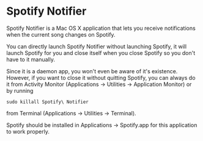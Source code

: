# Spotify Notifier

Spotify Notifier is a Mac OS X application that lets you receive notifications when the current song changes on Spotify.

You can directly launch Spotify Notifier without launching Spotify, it will launch Spotify for you and close itself when you close Spotify so you don't have to it manually.

Since it is a daemon app, you won't even be aware of it's existence. However, if you want to close it without quitting Spotify, you can always do it from Activity Monitor (Applications -> Utilities -> Application Monitor) or by running

`sudo killall Spotify\ Notifier`

from Terminal (Applications -> Utilities -> Terminal).

Spotify should be installed in Applications -> Spotify.app for this application to work properly.
